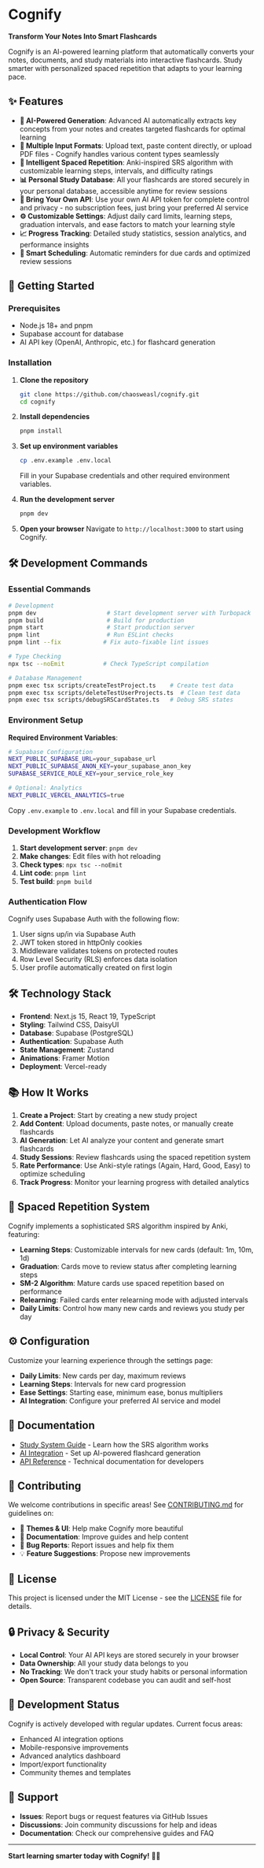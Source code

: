 # Cognify

**Transform Your Notes Into Smart Flashcards**

Cognify is an AI-powered learning platform that automatically converts your notes, documents, and study materials into interactive flashcards. Study smarter with personalized spaced repetition that adapts to your learning pace.

## ✨ Features

- **🤖 AI-Powered Generation**: Advanced AI automatically extracts key concepts from your notes and creates targeted flashcards for optimal learning
- **📄 Multiple Input Formats**: Upload text, paste content directly, or upload PDF files - Cognify handles various content types seamlessly
- **🧠 Intelligent Spaced Repetition**: Anki-inspired SRS algorithm with customizable learning steps, intervals, and difficulty ratings
- **📊 Personal Study Database**: All your flashcards are stored securely in your personal database, accessible anytime for review sessions
- **🔑 Bring Your Own API**: Use your own AI API token for complete control and privacy - no subscription fees, just bring your preferred AI service
- **⚙️ Customizable Settings**: Adjust daily card limits, learning steps, graduation intervals, and ease factors to match your learning style
- **📈 Progress Tracking**: Detailed study statistics, session analytics, and performance insights
- **🎯 Smart Scheduling**: Automatic reminders for due cards and optimized review sessions

## 🚀 Getting Started

### Prerequisites

- Node.js 18+ and pnpm
- Supabase account for database
- AI API key (OpenAI, Anthropic, etc.) for flashcard generation

### Installation

1. **Clone the repository**

   ```bash
   git clone https://github.com/chaosweasl/cognify.git
   cd cognify
   ```

2. **Install dependencies**

   ```bash
   pnpm install
   ```

3. **Set up environment variables**

   ```bash
   cp .env.example .env.local
   ```

   Fill in your Supabase credentials and other required environment variables.

4. **Run the development server**

   ```bash
   pnpm dev
   ```

5. **Open your browser**
   Navigate to `http://localhost:3000` to start using Cognify.

## 🛠️ Development Commands

### Essential Commands

```bash
# Development
pnpm dev                    # Start development server with Turbopack
pnpm build                  # Build for production
pnpm start                  # Start production server
pnpm lint                   # Run ESLint checks
pnpm lint --fix            # Fix auto-fixable lint issues

# Type Checking
npx tsc --noEmit           # Check TypeScript compilation

# Database Management
pnpm exec tsx scripts/createTestProject.ts    # Create test data
pnpm exec tsx scripts/deleteTestUserProjects.ts  # Clean test data
pnpm exec tsx scripts/debugSRSCardStates.ts   # Debug SRS states
```

### Environment Setup

**Required Environment Variables**:

```bash
# Supabase Configuration
NEXT_PUBLIC_SUPABASE_URL=your_supabase_url
NEXT_PUBLIC_SUPABASE_ANON_KEY=your_supabase_anon_key
SUPABASE_SERVICE_ROLE_KEY=your_service_role_key

# Optional: Analytics
NEXT_PUBLIC_VERCEL_ANALYTICS=true
```

Copy `.env.example` to `.env.local` and fill in your Supabase credentials.

### Development Workflow

1. **Start development server**: `pnpm dev`
2. **Make changes**: Edit files with hot reloading
3. **Check types**: `npx tsc --noEmit`
4. **Lint code**: `pnpm lint`
5. **Test build**: `pnpm build`

### Authentication Flow

Cognify uses Supabase Auth with the following flow:

1. User signs up/in via Supabase Auth
2. JWT token stored in httpOnly cookies
3. Middleware validates tokens on protected routes
4. Row Level Security (RLS) enforces data isolation
5. User profile automatically created on first login

## 🛠️ Technology Stack

- **Frontend**: Next.js 15, React 19, TypeScript
- **Styling**: Tailwind CSS, DaisyUI
- **Database**: Supabase (PostgreSQL)
- **Authentication**: Supabase Auth
- **State Management**: Zustand
- **Animations**: Framer Motion
- **Deployment**: Vercel-ready

## 📚 How It Works

1. **Create a Project**: Start by creating a new study project
2. **Add Content**: Upload documents, paste notes, or manually create flashcards
3. **AI Generation**: Let AI analyze your content and generate smart flashcards
4. **Study Sessions**: Review flashcards using the spaced repetition system
5. **Rate Performance**: Use Anki-style ratings (Again, Hard, Good, Easy) to optimize scheduling
6. **Track Progress**: Monitor your learning progress with detailed analytics

## 🎯 Spaced Repetition System

Cognify implements a sophisticated SRS algorithm inspired by Anki, featuring:

- **Learning Steps**: Customizable intervals for new cards (default: 1m, 10m, 1d)
- **Graduation**: Cards move to review status after completing learning steps
- **SM-2 Algorithm**: Mature cards use spaced repetition based on performance
- **Relearning**: Failed cards enter relearning mode with adjusted intervals
- **Daily Limits**: Control how many new cards and reviews you study per day

## ⚙️ Configuration

Customize your learning experience through the settings page:

- **Daily Limits**: New cards per day, maximum reviews
- **Learning Steps**: Intervals for new card progression
- **Ease Settings**: Starting ease, minimum ease, bonus multipliers
- **AI Integration**: Configure your preferred AI service and model

## 📖 Documentation

- [Study System Guide](docs/study-system.md) - Learn how the SRS algorithm works
- [AI Integration](docs/ai-setup.md) - Set up AI-powered flashcard generation
- [API Reference](docs/api.md) - Technical documentation for developers

## 🤝 Contributing

We welcome contributions in specific areas! See [CONTRIBUTING.md](CONTRIBUTING.md) for guidelines on:

- 🎨 **Themes & UI**: Help make Cognify more beautiful
- 📝 **Documentation**: Improve guides and help content
- 🐛 **Bug Reports**: Report issues and help fix them
- 💡 **Feature Suggestions**: Propose new improvements

## 📄 License

This project is licensed under the MIT License - see the [LICENSE](LICENSE) file for details.

## 🔒 Privacy & Security

- **Local Control**: Your AI API keys are stored securely in your browser
- **Data Ownership**: All your study data belongs to you
- **No Tracking**: We don't track your study habits or personal information
- **Open Source**: Transparent codebase you can audit and self-host

## 🚧 Development Status

Cognify is actively developed with regular updates. Current focus areas:

- Enhanced AI integration options
- Mobile-responsive improvements
- Advanced analytics dashboard
- Import/export functionality
- Community themes and templates

## 💬 Support

- **Issues**: Report bugs or request features via GitHub Issues
- **Discussions**: Join community discussions for help and ideas
- **Documentation**: Check our comprehensive guides and FAQ

---

**Start learning smarter today with Cognify!** 🧠✨
